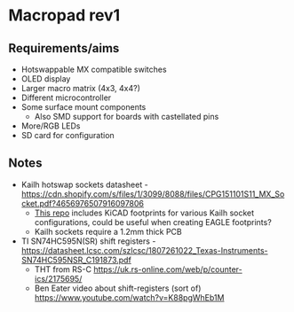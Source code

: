 # Macropad rev1

## Requirements/aims

* Hotswappable MX compatible switches
* OLED display
* Larger macro matrix (4x3, 4x4?)
* Different microcontroller
* Some surface mount components
  * Also SMD support for boards with castellated pins
* More/RGB LEDs
* SD card for configuration

## Notes

* Kailh hotswap sockets datasheet - https://cdn.shopify.com/s/files/1/3099/8088/files/CPG151101S11_MX_Socket.pdf?4656976507916097806
  * [This repo](https://github.com/daprice/keyswitches.pretty) includes KiCAD footprints for various Kailh socket configurations, could be useful when creating EAGLE footprints?
  * Kailh sockets require a 1.2mm thick PCB
* TI SN74HC595N(SR) shift registers - https://datasheet.lcsc.com/szlcsc/1807261022_Texas-Instruments-SN74HC595NSR_C191873.pdf
  * THT from RS-C https://uk.rs-online.com/web/p/counter-ics/2175695/
  * Ben Eater video about shift-registers (sort of) https://www.youtube.com/watch?v=K88pgWhEb1M
